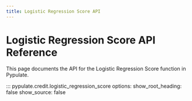 ```yaml
---
title: Logistic Regression Score API
---
```


# Logistic Regression Score API Reference

This page documents the API for the Logistic Regression Score function in Pypulate.

::: pypulate.credit.logistic_regression_score
    options:
      show_root_heading: false
      show_source: false 